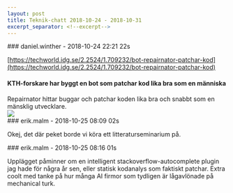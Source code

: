 ```yaml
---
layout: post
title: Teknik-chatt 2018-10-24 - 2018-10-31
excerpt_separator: <!--excerpt-->
---
```

<section class="message" markdown="1">
### daniel.winther - 2018-10-24 22:21 22s

[https://techworld.idg.se/2.2524/1.709232/bot-repairnator-patchar-kod](https://techworld.idg.se/2.2524/1.709232/bot-repairnator-patchar-kod)

<div class="attachment"><h4>KTH-forskare har byggt en bot som patchar kod lika bra som en människa</h4><div class="text">Repairnator hittar buggar och patchar koden lika bra och snabbt som en mänsklig utvecklare.</div>
<a href="https://techworld.idg.se/2.2524/1.709232/bot-repairnator-patchar-kod"><div class="linkdiv"><img src="/assets/blogAssets/KTH-forskare har byggt en bot som patchar kod lika bra som en människa" fallback="KTH-forskare har byggt en bot som patchar kod lika bra som en människa"/></div></a></div>
    
</section>
<section class="message" markdown="1">
### erik.malm - 2018-10-25 08:09 02s

Okej, det där peket borde vi köra ett litteraturseminarium på.
</section>
<section class="message" markdown="1">
### erik.malm - 2018-10-25 08:16 01s

Upplägget påminner om en intelligent stackoverflow-autocomplete plugin jag hade för några år sen, eller statisk kodanalys som faktiskt patchar. 
Extra coolt med tanke på hur många AI firmor som tydligen är lågavlönade på mechanical turk.

<!--excerpt-->
</section>